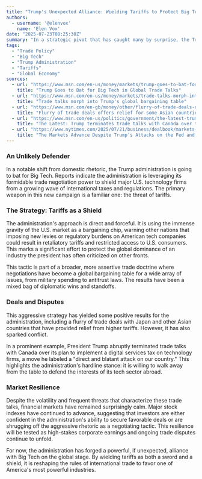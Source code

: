 ```yaml
---
title: "Trump's Unexpected Alliance: Wielding Tariffs to Protect Big Tech"
authors:
  - username: '@elenvox'
    name: 'Elen Vox'
date: "2025-07-23T08:25:30Z"
summary: "In a strategic pivot that has caught many by surprise, the Trump administration is using its signature aggressive trade tactics to defend U.S. technology giants on the world stage. This post explores the surprising alliance, the high-stakes strategies being used, and the impact on global trade."
tags:
  - "Trade Policy"
  - "Big Tech"
  - "Trump Administration"
  - "Tariffs"
  - "Global Economy"
sources:
  - url: "https://www.msn.com/en-us/money/markets/trump-goes-to-bat-for-big-tech-in-global-trade-talks/ar-AA1J6dgU"
    title: "Trump Goes to Bat for Big Tech in Global Trade Talks"
  - url: "https://www.msn.com/en-us/money/markets/trade-talks-morph-into-trump-s-global-bargaining-table/ar-AA1HBxhz"
    title: "Trade talks morph into Trump's global bargaining table"
  - url: "https://www.msn.com/en-gb/money/other/flurry-of-trade-deals-offers-relief-for-some-asian-countries-while-others-wait/ar-AA1J7Ea7"
    title: "Flurry of trade deals offers relief for some Asian countries, while others wait"
  - url: "https://www.msn.com/en-us/politics/government/the-latest-trump-emboldened-to-accelerate-his-agenda-after-nationwide-injunction-ruling/ar-AA1HxriB"
    title: "The Latest: Trump terminates trade talks with Canada over tax on tech firms"
  - url: "https://www.nytimes.com/2025/07/21/business/dealbook/markets-trump-fed-tariffs.html"
    title: "The Markets Advance Despite Trump’s Attacks on the Fed and Trade Partners"
---
```


### An Unlikely Defender

In a notable shift from domestic rhetoric, the Trump administration is going to bat for Big Tech. Reports indicate the administration is leveraging its formidable trade negotiation power to shield major U.S. technology firms from a growing wave of international taxes and regulations. The primary weapon in this new campaign is a familiar one: the threat of tariffs.

### The Strategy: Tariffs as a Shield

The administration's approach is direct and forceful. It is using the immense gravity of the U.S. market as a bargaining chip, warning other nations that imposing new levies or regulatory burdens on American tech companies could result in retaliatory tariffs and restricted access to U.S. consumers. This marks a significant effort to protect the global dominance of an industry the president has often criticized on other fronts.

This tactic is part of a broader, more assertive trade doctrine where negotiations have become a global bargaining table for a wide array of issues, from military spending to antitrust laws. The results have been a mixed bag of diplomatic wins and standoffs.

### Deals and Disputes

This aggressive strategy has yielded some positive results for the administration, including a flurry of trade deals with Japan and other Asian countries that have provided relief from higher tariffs. However, it has also sparked conflict.

In a prominent example, President Trump abruptly terminated trade talks with Canada over its plan to implement a digital services tax on technology firms, a move he labeled a "direct and blatant attack on our country." This highlights the administration's hardline stance: it is willing to walk away from the table to defend the interests of its tech sector abroad.

### Market Resilience

Despite the volatility and frequent threats that characterize these trade talks, financial markets have remained surprisingly calm. Major stock indexes have continued to advance, suggesting that investors are either confident in the administration's ability to secure favorable deals or are shrugging off the aggressive rhetoric as a negotiating tactic. This resilience will be tested as high-stakes corporate earnings and ongoing trade disputes continue to unfold.

For now, the administration has forged a powerful, if unexpected, alliance with Big Tech on the global stage. By wielding tariffs as both a sword and a shield, it is reshaping the rules of international trade to favor one of America's most powerful industries.
